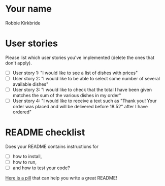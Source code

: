 # Your name

Robbie Kirkbride

# User stories 

Please list which user stories you've implemented (delete the ones that don't apply).

- [ ] User story 1: "I would like to see a list of dishes with prices"
- [ ] User story 2: "I would like to be able to select some number of several available dishes"
- [ ] User story 3: "I would like to check that the total I have been given matches the sum of the various dishes in my order"
- [ ] User story 4: "I would like to receive a text such as "Thank you! Your order was placed and will be delivered before 18:52" after I have ordered"

# README checklist

Does your README contains instructions for

- [ ] how to install,
- [ ] how to run,
- [ ] and how to test your code?

[Here is a pill](https://github.com/makersacademy/course/blob/main/pills/readmes.md) that can help you write a great README!